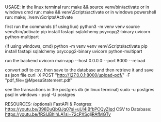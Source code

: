 USAGE:
in the linux terminal run:  make && source venv/bin/activate
or in	windows cmd run: make && venv\Scripts\activate
or in 	windows	powershell run: make; .\venv\Scripts\Activate

first run the commands
(if using liux)
python3 -m venv venv
source venv/bin/activate
pip install fastapi sqlalchemy psycopg2-binary uvicorn python-multipart


(if using windows, cmd)
python -m venv venv
venv\Scripts\activate
pip install fastapi sqlalchemy psycopg2-binary uvicorn python-multipart



run the backend
uvicorn main:app --host 0.0.0.0 --port 8000 --reload

convert pdf to csv, then save to the database and then retrieve it and save as json file
curl -X POST "http://127.0.0.1:8000/upload-pdf/" -F "pdf_file=@MpesaStatement.pdf"


see the transactions in the postgres db (in linux terminal)
sudo -u postgres psql
in windows - psql -U postgres

RESOURCES: (optional)
FastAPI & Postgres: https://youtu.be/398DuQbQJq0?si=uUl4iBfbPCQyZIqd
CSV to Database: https://youtu.be/fRSIJBhIhLA?si=72cPXSgljRAfMGTv
